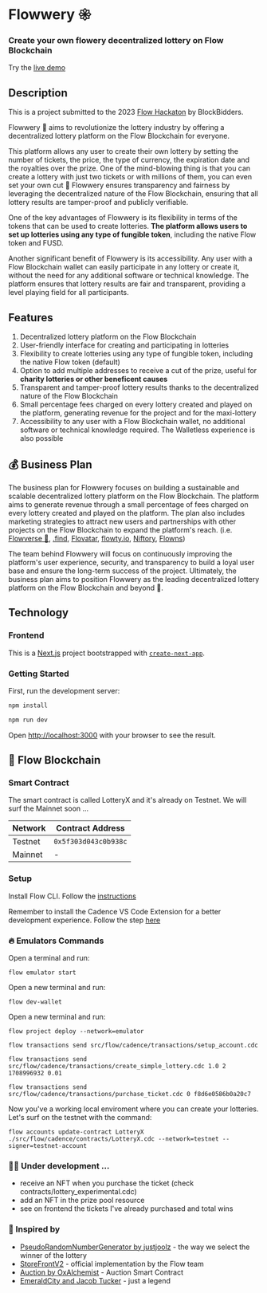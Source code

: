# Flowwery 𑁍
### Create your own flowery decentralized lottery on Flow Blockchain ###

Try the [live demo](https://flowwery.vercel.app/)

## Description

This is a project submitted to the 2023 [Flow Hackaton](https://hackathon.flow.com/) by BlockBidders.

Flowwery 🌺 aims to revolutionize the lottery industry by offering a decentralized lottery platform on the Flow Blockchain for everyone. 

This platform allows any user to create their own lottery by setting the number of tickets, the price, the type of currency, the expiration date and the royalties over the prize. 
One of the mind-blowing thing is that you can create a lottery with just two tickets or with millions of them, you can even set your own cut 🤯 
Flowwery ensures transparency and fairness by leveraging the decentralized nature of the Flow Blockchain, ensuring that all lottery results are tamper-proof and publicly verifiable.

One of the key advantages of Flowwery is its flexibility in terms of the tokens that can be used to create lotteries. **The platform allows users to set up lotteries using any type of fungible token**, including the native Flow token and FUSD.

Another significant benefit of Flowwery is its accessibility. Any user with a Flow Blockchain wallet can easily participate in any lottery or create it, without the need for any additional software or technical knowledge. The platform ensures that lottery results are fair and transparent, providing a level playing field for all participants.


## Features

1. Decentralized lottery platform on the Flow Blockchain
2. User-friendly interface for creating and participating in lotteries
3. Flexibility to create lotteries using any type of fungible token, including the native Flow token (default)
4. Option to add multiple addresses to receive a cut of the prize, useful for **charity lotteries or other beneficent causes**
5. Transparent and tamper-proof lottery results thanks to the decentralized nature of the Flow Blockchain
6. Small percentage fees charged on every lottery created and played on the platform, generating revenue for the project and for the maxi-lottery 
7. Accessibility to any user with a Flow Blockchain wallet, no additional software or technical knowledge required. The Walletless experience is also possible


## 💰 Business Plan

The business plan for Flowwery focuses on building a sustainable and scalable decentralized lottery platform on the Flow Blockchain. The platform aims to generate revenue through a small percentage of fees charged on every lottery created and played on the platform. 
The plan also includes marketing strategies to attract new users and partnerships with other projects on the Flow Blockchain to expand the platform's reach. 
(i.e. [Flowverse 🌊](https://www.socknft.com/), [.find](https://find.xyz/), [Flovatar](https://flovatar.com), [flowty.io](https://docs.flowty.io), [Niftory](https://docs.niftory.com/home/), [Flowns](https://docs.flowns.org/))

The team behind Flowwery will focus on continuously improving the platform's user experience, security, and transparency to build a loyal user base and ensure the long-term success of the project. Ultimately, the business plan aims to position Flowwery as the leading decentralized lottery platform on the Flow Blockchain and beyond 🚀.


## Technology

### Frontend

This is a [Next.js](https://nextjs.org/) project bootstrapped with [`create-next-app`](https://github.com/vercel/next.js/tree/canary/packages/create-next-app).

### Getting Started

First, run the development server:

```bash
npm install

npm run dev
```

Open [http://localhost:3000](http://localhost:3000) with your browser to see the result.



## 🌱 Flow Blockchain

### Smart Contract
The smart contract is called LotteryX and it's already on Testnet.
We will surf the Mainnet soon ...

| Network         | Contract Address     |
| --------------- | -------------------- |
| Testnet         | `0x5f303d043c0b938c` |
| Mainnet         |         -            |


### Setup
Install Flow CLI. Follow the [instructions](https://developers.flow.com/tools/flow-cli/install)

Remember to install the Cadence VS Code Extension for a better development experience. Follow the step [here](https://developers.flow.com/tools/vscode-extension/index)


### 🔥 Emulators Commands
Open a terminal and run:
```
flow emulator start
```

Open a new terminal and run:
```
flow dev-wallet
```

Open a new terminal and run:
```
flow project deploy --network=emulator

flow transactions send src/flow/cadence/transactions/setup_account.cdc

flow transactions send src/flow/cadence/transactions/create_simple_lottery.cdc 1.0 2 1708996932 0.01

flow transactions send src/flow/cadence/transactions/purchase_ticket.cdc 0 f8d6e0586b0a20c7      
```

Now you've a working local enviroment where you can create your lotteries.
Let's surf on the testnet with the command:
```
flow accounts update-contract LotteryX ./src/flow/cadence/contracts/LotteryX.cdc --network=testnet --signer=testnet-account
```


### 👨‍💻 Under development ...

- receive an NFT when you purchase the ticket (check contracts/lottery_experimental.cdc)
- add an NFT in the prize pool resource
- see on frontend the tickets I've already purchased and total wins


### 🙏 Inspired by

- [PseudoRandomNumberGenerator by justjoolz](https://github.com/justjoolz/PRNG/) - the way we select the winner of the lottery
- [StoreFrontV2](https://github.com/onflow/nft-storefront) - official implementation by the Flow team
- [Auction by OxAlchemist](https://github.com/0xAlchemist/flow-auction/blob/master/contracts/Auction.cdc) - Auction Smart Contract
- [EmeraldCity and Jacob Tucker](https://www.ecdao.org/) - just a legend